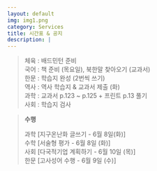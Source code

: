 ```yaml
---
layout: default
img: img1.png
category: Services
title: 시간표 & 공지
description: |
---
```

  > 체육 : 배드민턴 준비           
  > 국어 : 책 준비 (목요일), 북한말 찾아오기 (교과서)     
  > 한문 : 학습지 완성 (2번씩 쓰기)     
  > 역사 : 역사 학습지 & 교과서 제출 (화)     
  > 과학 : 교과서 p.123 ~ p.125 + 프린트 p.13 풀기      
  > 사회 : 학습지 검사      
      
  > **수행**        
  >     
  > 과학 [지구온난화 글쓰기 - 6월 8일(화)]      
  > 수학 [서술형 평가 - 6월 8일 (화)]      
  > 사회 [다국적기업 계획하기 - 6월 10일 (목)]       
  > 한문 [고사성어 수행 - 6월 9일 (수)]     
